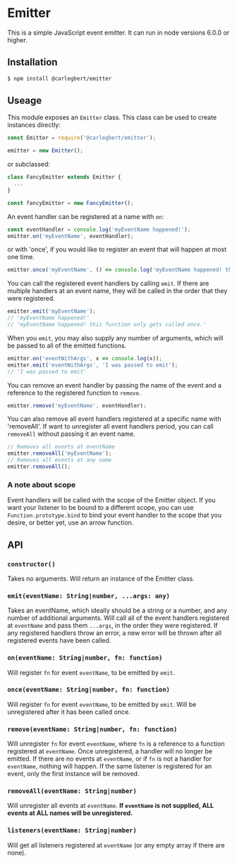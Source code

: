 # Emitter

This is a simple JavaScript event emitter. It can run in node versions 6.0.0 or higher.

## Installation

```sh
$ npm install @carlegbert/emitter
```

## Useage

This module exposes an `Emitter` class. This class can be used to create instances directly:

```js
const Emitter = require('@carlegbert/emitter');

emitter = new Emitter();

```

or subclassed:

```js
class FancyEmitter extends Emitter {
  ...
}

const fancyEmitter = new FancyEmitter();
```

An event handler can be registered at a name with `on`:

```js
const eventHandler = console.log('myEventName happened!');
emitter.on('myEventName', eventHandler);
```

or with 'once', if you would like to register an event that will happen at most one time.

```js
emitter.once('myEventName', () => console.log('myEventName happened! this function only gets called once.'));
```

You can call the registered event handlers by calling `emit`. If there are multiple handlers at an event name, they will be called in the order that they were registered.

```js
emitter.emit('myEventName');
// 'myEventName happened!'
// 'myEventName happened! this function only gets called once.'
```

When you `emit`, you may also supply any number of arguments, which will be passed to all of the emitted functions.

```js
emitter.on('eventWithArgs', x => console.log(x));
emitter.emit('eventWithArgs', 'I was passed to emit');
// 'I was passed to emit'
```

You can remove an event handler by passing the name of the event and a reference to the registered function to `remove`.

```js
emitter.remove('myEventName', eventHandler);
```

You can also remove all event handlers registered at a specific name with 'removeAll'. If want to unregister all event handlers period, you can call `removeAll` without passing it an event name.

```js
// Removes all events at eventName
emitter.removeAll('myEventName');
// Removes all events at any name
emitter.removeAll();
```

### A note about scope

Event handlers will be called with the scope of the Emitter object. If you want your listener to be bound to a different scope, you can use `Function.prototype.bind` to bind your event handler to the scope that you desire, or better yet, use an arrow function.

## API

### `constructor()`

Takes no arguments. Will return an instance of the Emitter class.

### `emit(eventName: String|number, ...args: any)`

Takes an eventName, which ideally should be a string or a number, and any number of additional arguments. Will call all of the event handlers registered at `eventName` and pass them `...args`, in the order they were registered. If any registered handlers throw an error, a new error will be thrown after all registered events have been called.

### `on(eventName: String|number, fn: function)`

Will register `fn` for event `eventName`, to be emitted by `emit`.

### `once(eventName: String|number, fn: function)`

Will register `fn` for event `eventName`, to be emitted by `emit`. Will be unregistered after it has been called once.

### `remove(eventName: String|number, fn: function)`

Will unregister `fn` for event `eventName`, where `fn` is a reference to a function registered at `eventName`. Once unregistered, a handler will no longer be emitted. If there are no events at `eventName`, or if `fn` is not a handler for `eventName`, nothing will happen. If the same listener is registered for an event, only the first instance will be removed.

### `removeAll(eventName: String|number)`

Will unregister all events at `eventName`. **If `eventName` is not supplied, ALL events at ALL names will be unregistered.**

### `listeners(eventName: String|number)`

Will get all listeners registered at `eventName` (or any empty array if there are none).
